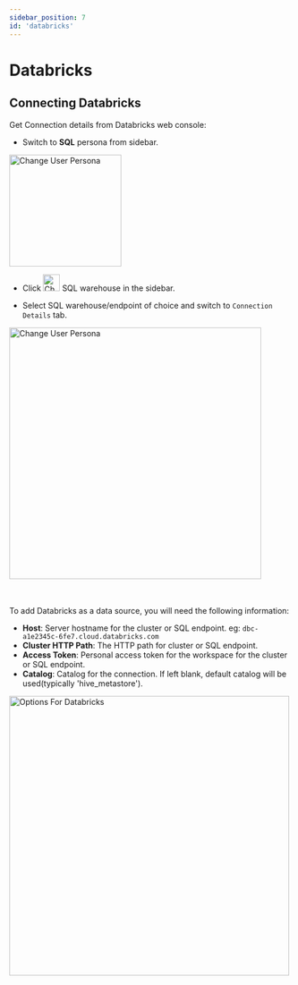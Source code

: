 ```yaml
---
sidebar_position: 7
id: 'databricks'
---
```


# Databricks


## Connecting Databricks

Get Connection details from Databricks web console:

* Switch to **SQL** persona from sidebar.


<img alt="Change User Persona" src="/img/connecting-to-data-sources/sql_persona.png" width="200" class="left-spaced-image"/>



* Click <img alt="Change User Persona" src="/img/connecting-to-data-sources/warehouses-icon.png" width="30" class="inline-image" />  SQL warehouse in the sidebar.

* Select SQL warehouse/endpoint of choice and switch to `Connection Details` tab.

<img alt="Change User Persona" src="/img/connecting-to-data-sources/databricks-connection-details.png" width="450" class="left-spaced-image" /> 




<br/>
<br/>
<br/>


To add Databricks as a data source, you will need the following information:
* **Host**: Server hostname for the cluster or SQL endpoint. eg: `dbc-a1e2345c-6fe7.cloud.databricks.com`
* **Cluster HTTP Path**: The HTTP path for cluster or SQL endpoint.
* **Access Token**: Personal access token for the workspace for the cluster or SQL endpoint.
* **Catalog**: Catalog for the connection. If left blank, default catalog will be used(typically 'hive_metastore').


   



<img alt="Options For Databricks" src="/img/connecting-to-data-sources/databricks.png" width="500" class="left-spaced-image"/>